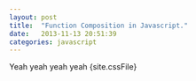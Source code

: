 ```yaml
---
layout: post
title:  "Function Composition in Javascript."
date:   2013-11-13 20:51:39
categories: javascript
---
```


Yeah yeah yeah yeah {site.cssFile}